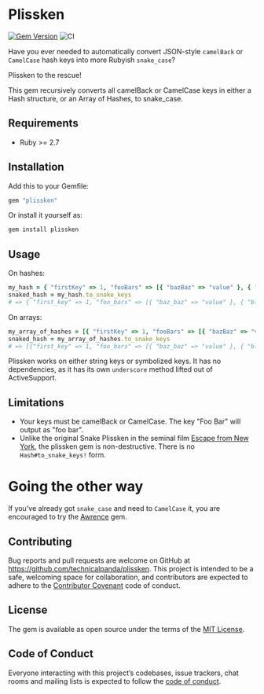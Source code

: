 # Plissken

[![Gem Version](https://badge.fury.io/rb/plissken.svg)](https://badge.fury.io/rb/plissken)
![CI](https://github.com/technicalpanda/plissken/workflows/CI/badge.svg)

Have you ever needed to automatically convert JSON-style `camelBack` or `CamelCase` hash keys into more Rubyish `snake_case`?

Plissken to the rescue!

This gem recursively converts all camelBack or CamelCase keys in either a Hash structure, or an Array of Hashes, to snake_case.

## Requirements

* Ruby >= 2.7

## Installation

Add this to your Gemfile:

```ruby
gem "plissken"
```

Or install it yourself as:

```bash
gem install plissken
```

## Usage

On hashes:

```ruby
my_hash = { "firstKey" => 1, "fooBars" => [{ "bazBaz" => "value" }, { "blahBlah" => "value" }] }
snaked_hash = my_hash.to_snake_keys
# => { "first_key" => 1, "foo_bars" => [{ "baz_baz" => "value" }, { "blah_blah" => "value" }] }
```

On arrays:

```ruby
my_array_of_hashes = [{ "firstKey" => 1, "fooBars" => [{ "bazBaz" => "value" }, { "blahBlah" => "value" }] }]
snaked_hash = my_array_of_hashes.to_snake_keys
# => [{"first_key" => 1, "foo_bars" => [{ "baz_baz" => "value" }, { "blah_blah" => "value" }] }]
```

Plissken works on either string keys or symbolized keys. It has no dependencies, as it has its own `underscore` method lifted out of ActiveSupport.

## Limitations

* Your keys must be camelBack or CamelCase. The key "Foo Bar" will output as "foo bar".
* Unlike the original Snake Plissken in the seminal film [Escape from New York](http://en.wikipedia.org/wiki/Escape_from_New_York), the plissken gem is non-destructive. There is no `Hash#to_snake_keys!` form.

# Going the other way

If you've already got `snake_case` and need to `CamelCase` it, you are encouraged to try
the [Awrence](http://github.com/futurechimp/awrence) gem.

## Contributing

Bug reports and pull requests are welcome on GitHub at https://github.com/technicalpanda/plissken. This project is intended to be a safe, welcoming space for collaboration, and contributors are expected to adhere to the [Contributor Covenant](http://contributor-covenant.org) code of conduct.

## License

The gem is available as open source under the terms of the [MIT License](https://opensource.org/licenses/MIT).

## Code of Conduct

Everyone interacting with this project’s codebases, issue trackers, chat rooms and mailing lists is expected to follow the [code of conduct](https://github.com/technicalpanda/plissken/blob/main/CODE_OF_CONDUCT.md).
